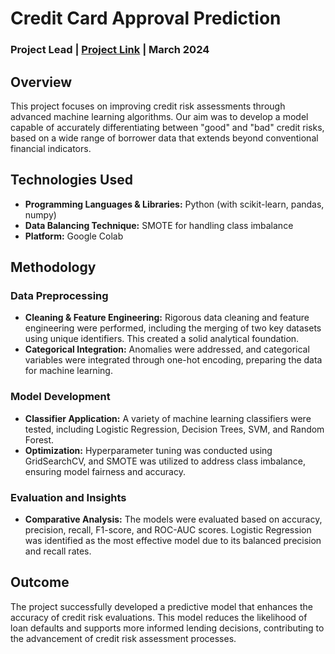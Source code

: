# Credit Card Approval Prediction
### Project Lead | [Project Link](#) | March 2024

## Overview
This project focuses on improving credit risk assessments through advanced machine learning algorithms. Our aim was to develop a model capable of accurately differentiating between "good" and "bad" credit risks, based on a wide range of borrower data that extends beyond conventional financial indicators.

## Technologies Used
- **Programming Languages & Libraries:** Python (with scikit-learn, pandas, numpy)
- **Data Balancing Technique:** SMOTE for handling class imbalance
- **Platform:** Google Colab

## Methodology

### Data Preprocessing
- **Cleaning & Feature Engineering:** Rigorous data cleaning and feature engineering were performed, including the merging of two key datasets using unique identifiers. This created a solid analytical foundation.
- **Categorical Integration:** Anomalies were addressed, and categorical variables were integrated through one-hot encoding, preparing the data for machine learning.

### Model Development
- **Classifier Application:** A variety of machine learning classifiers were tested, including Logistic Regression, Decision Trees, SVM, and Random Forest.
- **Optimization:** Hyperparameter tuning was conducted using GridSearchCV, and SMOTE was utilized to address class imbalance, ensuring model fairness and accuracy.

### Evaluation and Insights
- **Comparative Analysis:** The models were evaluated based on accuracy, precision, recall, F1-score, and ROC-AUC scores. Logistic Regression was identified as the most effective model due to its balanced precision and recall rates.

## Outcome
The project successfully developed a predictive model that enhances the accuracy of credit risk evaluations. This model reduces the likelihood of loan defaults and supports more informed lending decisions, contributing to the advancement of credit risk assessment processes.

